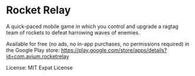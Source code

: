 # Rocket Relay
A quick-paced mobile game in which you control and upgrade a ragtag team of rockets to defeat harrowing waves of enemies.

Available for free (no ads, no in-app purchases, no permissions required) in the Google Play store: https://play.google.com/store/apps/details?id=com.avium.rocketrelay

License: MIT Expat License
